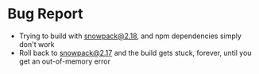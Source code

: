 # Bug Report

* Trying to build with snowpack@2.18, and npm dependencies simply don't work
* Roll back to snowpack@2.17 and the build gets stuck, forever, until you get an out-of-memory error
